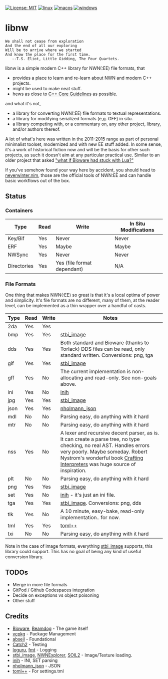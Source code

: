 [![License: MIT](https://img.shields.io/badge/License-MIT-yellow.svg)](https://opensource.org/licenses/MIT)
[![linux](https://github.com/jd28/libnw/actions/workflows/linux.yml/badge.svg)](https://github.com/jd28/libnw/actions?query=workflow%3Alinux)
[![macos](https://github.com/jd28/libnw/actions/workflows/macos.yml/badge.svg)](https://github.com/jd28/libnw/actions?query=workflow%3Amacos)
[![windows](https://github.com/jd28/libnw/actions/workflows/windows.yml/badge.svg)](https://github.com/jd28/libnw/actions?query=workflow%3Awindows)

# libnw

```
We shall not cease from exploration
And the end of all our exploring
Will be to arrive where we started
And know the place for the first time.
   --T.S. Eliot, Little Gidding, The Four Quartets.
```

libnw is a simple modern C++ library for NWN(:EE) file formats, that

* provides a place to learn and re-learn about NWN and modern C++ projects.
* might be used to make neat stuff.
* hews as close to [C++ Core Guidelines](https://isocpp.github.io/CppCoreGuidelines/CppCoreGuidelines) as possible.

and what it's not,

* a library for converting NWN(:EE) file formats to textual representations.
* a library for modifying serialized formats (e,g. GFF) in situ.
* a library competing with, or a commentary on, any other project, library, and/or authors thereof.

A lot of what's here was written in the 2011-2015 range as part of personal minimalist toolset, modernized and with new EE stuff added.  In some sense, it's a work of historical fiction now and will be the basis for other such projects, as such it doesn't aim at any particular practical use. Similar to an older project that asked ["what if Bioware had stuck with Lua?"](https://solstice.readthedocs.io/en/latest/)

If you've somehow found your way here by accident, you should head to [neverwinter.nim](https://github.com/niv/neverwinter.nim), those are the official tools of NWN:EE and can handle basic workflows out of the box.

## Status

### Containers

| Type    |  Read      | Write  | In Situ Modifications
| ------- | ---------- | ------ | ----------------------|
| Key/Bif | Yes | Never | Never |
| ERF | Yes | Maybe | Maybe |
| NWSync | Yes | Never | Never |
| Directories | Yes | Yes (file format dependant) | N/A |

### File Formats

One thing that makes NWN(:EE) so great is that it's a local optima of power and simplicity.  It's file formats are no different, many of them, at the reader level, can be implemented as a thin wrapper over a handful of casts.

| Type    |  Read      | Write  | Notes
| ------- | ---------- | ------ | --------------------------------------------------------
|   2da   |    Yes     |   Yes  |
|   bmp   |    Yes     |   Yes  | [stbi_image](https://github.com/nothings/stb)
|   dds   |    Yes     |   Yes  | Both standard and Bioware (thanks to Torlack) DDS files can be read, only standard written. Conversions: png, tga
|   gif   |    Yes     |   Yes  | [stbi_image](https://github.com/nothings/stb)
|   gff   |    Yes     |   No   | The current implementation is non-allocating and read-only.  See non-goals above.
|   ini   |    Yes     |   No   | [inih](https://github.com/benhoyt/inih)
|   jpg   |    Yes     |   Yes  | [stbi_image](https://github.com/nothings/stb)
|   json  |    Yes     |   Yes  | [nholmann_json](https://github.com/nlohmann/json)
|   mdl   |    No      |   No   | Parsing easy, do anything with it hard
|   mtr   |    No      |   No   | Parsing easy, do anything with it hard
|   nss   |    Yes     |   No   | A lexer and recursive decent parser, as is.  It can create a parse tree, no type checking, no real AST.  Handles errors very poorly.  Maybe someday.  Robert Nystrom's wonderful book [Crafting Interpreters](https://craftinginterpreters.com/) was huge source of inspiration.
|   plt   |    No      |   No   | Parsing easy, do anything with it hard
|   png   |    Yes     |   Yes  | [stbi_image](https://github.com/nothings/stb)
|   set   |    Yes     |   No   | [inih](https://github.com/benhoyt/inih) - it's just an ini file.
|   tga   |    Yes     |   Yes  | [stbi_image](https://github.com/nothings/stb). Conversions: png, dds
|   tlk   |    Yes     |   No   | A 10 minute, easy-bake, read-only implementation.. for now.
|   tml   |    Yes     |   Yes  | [toml++](https://github.com/marzer/tomlplusplus/)
|   txi   |    No      |   No   | Parsing easy, do anything with it hard

Note in the case of image formats, everything [stbi_image](https://github.com/nothings/stb) supports, this library could support.  This has no goal of being any kind of useful conversion library.

## TODOs

* Merge in more file formats
* GitPod / Github Codespaces integration
* Decide on exceptions vs object poisoning
* Other stuff

## Credits

- [Bioware](https://bioware.com), [Beamdog](https://beamdog.com) - The game itself
- [vcpkg](https://github.com/microsoft/vcpkg) - Package Management
- [abseil](https://abseil.io/) - Foundational
- [Catch2](https://github.com/catchorg/Catch2) - Testing
- [loguru](https://github.com/emilk/loguru), [fmt](https://github.com/fmtlib/fmt) - Logging
- [stbi_image](https://github.com/nothings/stb), [NWNExplorer](https://github.com/virusman/nwnexplorer), [SOIL2](https://github.com/SpartanJ/SOIL2/) - Image/Texture loading.
- [inih](https://github.com/benhoyt/inih) - INI, SET parsing
- [nholmann_json](https://github.com/nlohmann/json) - JSON
- [toml++](https://github.com/marzer/tomlplusplus/) - For settings.tml
